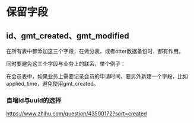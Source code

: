 # 保留字段

## id、gmt_created、gmt_modified

在所有表中都添加这三个字段，在做分表，或者otter数据备份时，都有作用。

同时要避免这三个字段与业务上的联系，举个例子：

在会员表中，如果业务上需要记录会员的申请时间，要另外新建一个字段，比如applied_time，避免使用gmt_created。

### 自增id与uuid的选择

https://www.zhihu.com/question/43500172?sort=created